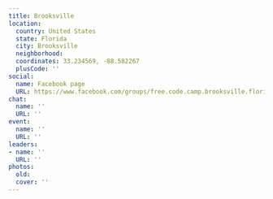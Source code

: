 ```yaml
---
title: Brooksville
location:
  country: United States
  state: Florida
  city: Brooksville
  neighborhood: 
  coordinates: 33.234569, -88.582267
  plusCode: ''
social:
  name: Facebook page
  URL: https://www.facebook.com/groups/free.code.camp.brooksville.florida
chat:
  name: ''
  URL: ''
event:
  name: ''
  URL: ''
leaders:
- name: ''
  URL: ''
photos:
  old: 
  cover: ''
---
```

